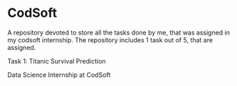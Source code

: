 # CodSoft
A repository devoted to store all the tasks done by me, that was assigned in my codsoft internship. The repository includes 1 task out of 5, that are assigned.

Task 1: Titanic Survival Prediction

Data Science Internship at CodSoft 
